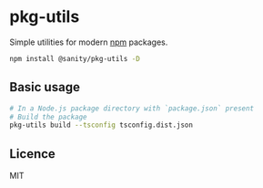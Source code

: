 # pkg-utils

Simple utilities for modern [npm](https://www.npmjs.com/) packages.

```sh
npm install @sanity/pkg-utils -D
```

## Basic usage

```sh
# In a Node.js package directory with `package.json` present
# Build the package
pkg-utils build --tsconfig tsconfig.dist.json
```

## Licence

MIT
